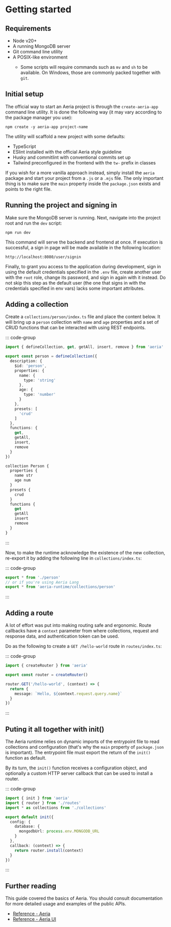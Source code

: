 # Getting started

## Requirements

- Node v20+
- A running MongoDB server <Badge type="info" text="optional" />
- Git command line utility <Badge type="info" text="optional" />
- A POSIX-like environment <Badge type="info" text="optional" />
    - Some scripts will require commands such as `mv` and `sh` to be available. On Windows, those are commonly packed together with `git`.

## Initial setup

The official way to start an Aeria project is through the `create-aeria-app` command line utility. It is done the following way (it may vary according to the package manager you use):

```
npm create -y aeria-app project-name
```

The utility will scaffold a new project with some defaults:

- TypeScript
- ESlint installed with the official Aeria style guideline
- Husky and commitlint with conventional commits set up
- Tailwind preconfigured in the frontend with the `tw-` prefix in classes

If you wish for a more vanilla approach instead, simply install the `aeria` package and start your project from a `.js` or a `.mjs` file. The only important thing is to make sure the `main` property inside the `package.json` exists and points to the right file.


## Running the project and signing in

Make sure the MongoDB server is running. Next, navigate into the project root and run the `dev` script:

```
npm run dev
```

This command will serve the backend and frontend at once. If execution is successful, a sign in page will be made available in the following location:

```
http://localhost:8080/user/signin
```

Finally, to grant you access to the application during development, sign in using the default credentials specified in the `.env` file, create another user with the `root` role, change its password, and sign in again with it instead. Do not skip this step as the default user (the one that signs in with the credentials specified in env vars) lacks some important attributes.

## Adding a collection

Create a `collections/person/index.ts` file and place the content below. It will bring up a `person` collection with `name` and `age` properties and a set of CRUD functions that can be interacted with using REST endpoints.

::: code-group

```typescript [collections/person/index.ts]
import { defineCollection, get, getAll, insert, remove } from 'aeria'

export const person = defineCollection({
  description: {
    $id: 'person',
    properties: {
      name: {
        type: 'string'
      },
      age: {
        type: 'number'
      }
    },
    presets: [
      'crud'
    ]
  },
  functions: {
    get,
    getAll,
    insert,
    remove
  }
})
```

```typescript [aeria/schema.aeria]
collection Person {
  properties {
    name str
    age num
  }
  presets {
    crud
  }
  functions {
    get
    getAll
    insert
    remove
  }
}
```

:::

Now, to make the runtime acknowledge the existence of the new collection, re-export it by adding the following line in `collections/index.ts`:

::: code-group

```typescript [collections/index.ts]
export * from './person'
// or if you're using Aeria Lang
export * from 'aeria-runtime/collections/person'
```

:::


## Adding a route

A lot of effort was put into making routing safe and ergonomic. Route callbacks have a `context` parameter from where collections, request and response data, and authentication token can be used.

Do as the following to create a `GET /hello-world` route in `routes/index.ts`:

::: code-group

```typescript [routes/index.ts]
import { createRouter } from 'aeria'

export const router = createRouter()

router.GET('/hello-world', (context) => {
  return {
    message: `Hello, ${context.request.query.name}`
  }
})
```

:::

## Puting it all together with init()

The Aeria runtime relies on dynamic imports of the entrypoint file to read collections and configuration (that's why the `main` property of `package.json` is important). The entrypoint file must export the return of the `init()` function as default.

By its turn, the `init()` function receives a configuration object, and optionally a custom HTTP server callback that can be used to install a router.


::: code-group

```typescript [index.ts]
import { init } from 'aeria'
import { router } from './routes'
import * as collections from './collections'

export default init({
  config: {
    database: {
      mongodbUrl: process.env.MONGODB_URL
    }
  },
  callback: (context) => {
    return router.install(context)
  }
})
```

:::


## Further reading

This guide covered the basics of Aeria. You should consult documentation for more detailed usage and examples of the public APIs.

- [Reference - Aeria](/aeria/)
- [Reference - Aeria UI](/aeria-ui/)

